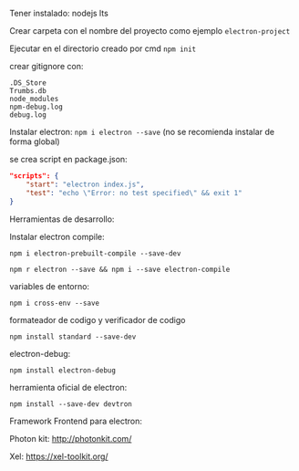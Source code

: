 Tener instalado: nodejs lts

Crear carpeta con el nombre del proyecto como ejemplo `electron-project`

Ejecutar en el directorio creado por cmd `npm init` 

crear gitignore con: 

```
.DS_Store
Trumbs.db
node_modules
npm-debug.log
debug.log
```

Instalar electron: `npm i electron --save` (no se recomienda instalar de forma global)

se crea script en package.json:

```json
"scripts": {
    "start": "electron index.js",
    "test": "echo \"Error: no test specified\" && exit 1"
}
```


Herramientas de desarrollo:

Instalar electron compile: 

`npm i electron-prebuilt-compile --save-dev`

`npm r electron --save && npm i --save electron-compile`

variables de entorno:

`npm i cross-env --save`

formateador de codigo y verificador de codigo

`npm install standard --save-dev`

electron-debug:

`npm install electron-debug`

herramienta oficial de electron:

`npm install --save-dev devtron`

Framework Frontend para electron:

Photon kit: http://photonkit.com/

Xel: https://xel-toolkit.org/